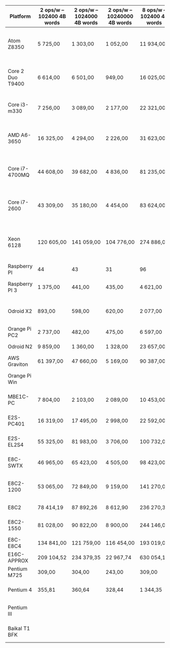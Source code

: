 | Platform         | 2 ops/w – 102400 4B words | 2 ops/w – 1024000 4B words | 2 ops/w – 10240000 4B words | 8 ops/w – 102400 4B words | 8 ops/w – 1024000 4B words | 8 ops/w – 10240000 4B words | 32 ops/w – 102400 4B words | 32 ops/w – 1024000 4B words | 32 ops/w – 10240000 4B words | CPU                                              | Cores | Frequency (MHz) | Architecture | Geom Mean  | Relative geom mean |
| ---------------- | ------------------------- | -------------------------- | --------------------------- | ------------------------- | -------------------------- | --------------------------- | -------------------------- | --------------------------- | ---------------------------- | ------------------------------------------------ | ----- | --------------- | ------------ | ---------- | ------------------ |
| Atom Z8350       | 5 725,00                  | 1 303,00                   | 1 052,00                    | 11 934,00                 | 5 077,00                   | 4 204,00                    | 10 665,00                  | 10 456,00                   | 10 419,00                    | Intel(R) Atom(TM) x5-Z8350 CPU @ 1.44GHz         | 4     | 1440            | amd64        | 5 097,15   | 0,58               |
| Core 2 Duo T9400 | 6 614,00                  | 6 501,00                   | 949,00                      | 16 025,00                 | 16 043,00                  | 3 813,00                    | 24 236,00                  | 24 129,00                   | 13 724,00                    | Intel(R) Core(TM) 2 Duo CPU     T9400  @ 2.53GHz | 2     | 2530            | amd64        | 8 813,97   | 1,00               |
| Core i3-m330     | 7 256,00                  | 3 089,00                   | 2 177,00                    | 22 321,00                 | 12 217,00                  | 8 613,00                    | 25 115,00                  | 23 494,00                   | 17 535,00                    | Intel(R) Core(TM) i3 CPU       M 330  @ 2.13GHz  | 4     | 2133            | amd64        | 10 191,13  | 1,16               |
| AMD A6-3650      | 16 325,00                 | 4 294,00                   | 2 226,00                    | 31 623,00                 | 17 883,00                  | 8 640,00                    | 42 202,00                  | 34 047,00                   | 26 819,00                    | AMD A6-3650 APU with Radeon(tm) HD Graphics      | 4     | 2600            | amd64        | 14 558,51  | 1,65               |
| Core i7-4700MQ   | 44 608,00                 | 39 682,00                  | 4 836,00                    | 81 235,00                 | 80 026,00                  | 19 272,00                   | 77 071,00                  | 77 474,00                   | 72 623,00                    | Intel(R) Core(TM) i7-4700MQ CPU @ 2.40GHz        | 8     | 2400            | amd64        | 42 630,84  | 4,84               |
| Core i7-2600     | 43 309,00                 | 35 180,00                  | 4 454,00                    | 83 624,00                 | 84 536,00                  | 17 643,00                   | 81 936,00                  | 82 606,00                   | 68 539,00                    | Intel(R) Core(TM) i7-2600 CPU @ 3.40GHz          | 8     | 3400            | amd64        | 41 836,45  | 4,75               |
| Xeon 6128        | 120 605,00                | 141 059,00                 | 104 776,00                  | 274 886,00                | 306 624,00                 | 283 395,00                  | 329 607,00                 | 343 556,00                  | 339 301,00                   | Intel(R) Xeon(R) Gold 6128 CPU @ 3.40GHz (2 CPU) | 24    | 3400            | amd64        | 227 553,87 | 25,82              |
| Raspberry PI     | 44                        | 43                         | 31                          | 96                        | 88                         | 79,5                        | 192                        | 176                         | 159                          | Broadcom BCM2835                                 | 1     | 700             | arm          | 84,15      | 0,01               |
| Raspberry PI 3   | 1 375,00                  | 441,00                     | 435,00                      | 4 621,00                  | 1 699,00                   | 1 737,00                    | 2 081,00                   | 2 131,00                    | 2 141,00                     | Broadcom BCM2837B0 (armv8)                       | 4     | 1200            | arm          | 1 480,41   | 0,17               |
| Odroid X2        | 893,00                    | 598,00                     | 620,00                      | 2 077,00                  | 1 987,00                   | 2 015,00                    | 3 276,00                   | 3 230,00                    | 3 224,00                     | Samsung Exynos 4412 (armv7l)                     | 4     | 1700            | arm          | 1 656,53   | 0,19               |
| Orange Pi PC2    | 2 737,00                  | 482,00                     | 475,00                      | 6 597,00                  | 1 909,00                   | 1 896,00                    | 6 033,00                   | 5 797,00                    | 5 826,00                     | Allwinner H5 (aarch64)                           | 4     | 1152            | arm          |            |                    |
| Odroid N2        | 9 859,00                  | 1 360,00                   | 1 328,00                    | 23 657,00                 | 5 398,00                   | 5 318,00                    | 21 407,00                  | 18 311,00                   | 18 102,00                    | Amlogic S922X                                    | 6     | 1800            | arm          | 7 612,03   | 0,86               |
| AWS Graviton     | 61 397,00                 | 47 660,00                  | 5 169,00                    | 90 387,00                 | 94 494,00                  | 20 880,00                   | 113 635,00                 | 117 449,00                  | 81 767,00                    | Alpine AL73400                                   | 16    | 2300            | arm          | 52 331,76  | 5,94               |
| Orange Pi Win    |                           |                            |                             |                           |                            |                             |                            |                             | 0                            | Allwinner A64 (aarch64)                          | 4     | 1344            | arm          | 0,00       | 0,00               |
| MBE1C-PC         | 7 804,00                  | 2 103,00                   | 2 089,00                    | 10 453,00                 | 7 041,00                   | 7 003,00                    | 15 676,00                  | 15 626,00                   | 15 641,00                    | Elbrus 1C+ (MBE1C-PC)                            | 1     | 985             | e2k          | 7 414,24   | 0,84               |
| E2S-PC401        | 16 319,00                 | 17 495,00                  | 2 998,00                    | 22 592,00                 | 17 738,00                  | 12 125,00                   | 35 782,00                  | 35 757,00                   | 24 169,00                    | Elbrus 4C [E2S] (pc401)                          | 4     | 800             | e2k          | 17 153,89  | 1,95               |
| E2S-EL2S4        | 55 325,00                 | 81 983,00                  | 3 706,00                    | 100 732,00                | 121 570,00                 | 16 075,00                   | 116 234,00                 | 133 304,00                  | 58 729,00                    | Elbrus 4C [EL2S4] (4 CPU)                        | 16    | 750             | e2k          | 52 463,62  | 5,95               |
| E8C-SWTX         | 46 965,00                 | 65 423,00                  | 4 505,00                    | 98 423,00                 | 93 145,00                  | 17 994,00                   | 146 865,00                 | 160 334,00                  | 68 001,00                    | Elbrus 8C (E8C-SWTX)                             | 8     | 1300            | e2k          | 53 607,67  | 6,08               |
| E8C2-1200        | 53 065,00                 | 72 849,00                  | 9 159,00                    | 141 270,00                | 197 423,00                 | 36 293,00                   | 272 517,00                 | 302 580,00                  | 136 836,00                   | Elbrus 8C2 (Broken 8MB Cache 1.2 GHz)            | 8     | 1200            | e2k          | 90 429,35  | 10,26              |
| E8C2             | 78 414,19                 | 87 892,26                  | 8 612,90                    | 236 270,32                | 209 708,71                 | 35 186,13                   | 319 533,87                 | 325 615,16                  | 136 266,77                   | Elbrus 8C2 (E8C2)                                | 8     | 1500            | e2k          | 104 351,91 | 11,84              |
| E8C2-1550        | 81 028,00                 | 90 822,00                  | 8 900,00                    | 244 146,00                | 216 699,00                 | 36 359,00                   | 330 185,00                 | 336 469,00                  | 140 809,00                   | Elbrus 8C2 (E8C2 1550 MHz)                       | 8     | 1550            | e2k          | 107 830,30 | 12,23              |
| E8C-E8C4         | 134 841,00                | 121 759,00                 | 116 454,00                  | 193 019,00                | 279 431,00                 | 279 598,00                  | 402 357,00                 | 461 200,00                  | 378 806,00                   | Elbrus 8C (4 CPU)                                | 32    | 1300            | e2k          | 233 035,80 | 26,44              |
| E16C-APPROX      | 209 104,52                | 234 379,35                 | 22 967,74                   | 630 054,19                | 559 223,23                 | 93 829,68                   | 852 090,32                 | 868 307,10                  | 363 378,06                   | Elbrus 16                                        | 16    | 2000            | e2k          |            |                    |
| Pentium M725     | 309,00                    | 304,00                     | 243,00                      | 309,00                    | 304,00                     | 243,00                      | 408,00                     | 409,00                      | 406,00                       | Pentium M725                                     | 1     | 1600            | i386         | 320,12     | 0,04               |
| Pentium 4        | 355,81                    | 360,64                     | 328,44                      | 1 344,35                  | 1 315,37                   | 1 230,04                    | 1 867,60                   | 1 872,43                    | 1 875,65                     | Intel(R) Pentium(TM) 4 CPU                       | 1     | 3066            | i386         | 945,04     | 0,11               |
| Pentium III      |                           |                            |                             |                           |                            |                             |                            |                             | 0,00                         | Intel(R) Pentium(TM) III CPU                     | 1     | 1000            | i386         | 0,00       | 0,00               |
| Baikal T1 BFK    |                           |                            |                             |                           |                            |                             |                            |                             | 0,00                         | Baikal-T1 (MIPS P5600 V3.0)                      | 2     | 1200            | mips         | 0,00       | 0,00               |
